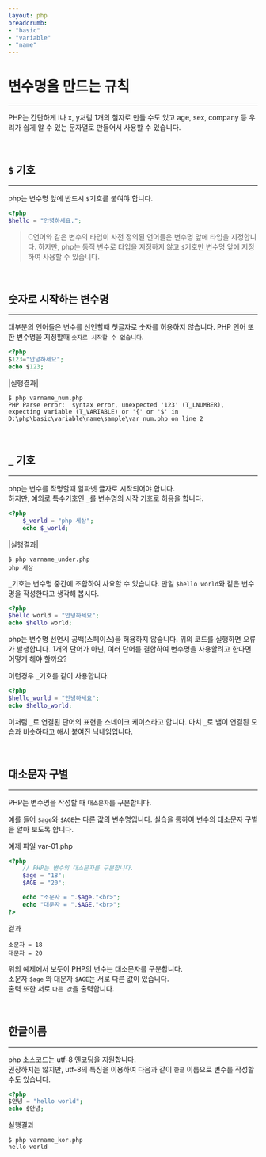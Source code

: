 ```yaml
---
layout: php
breadcrumb:
- "basic"
- "variable"
- "name"
---
```


# 변수명을 만드는 규칙
---
PHP는 간단하게 i나 x, y처럼 1개의 철자로 만들 수도 있고 age, sex, company 등 우리가 쉽게 알 수 있는 문자열로 만들어서 사용할 수 있습니다.  

<br>

## `$` 기호
---
php는 변수명 앞에 반드시 `$`기호를 붙여야 합니다.

```php
<?php
$hello = "안녕하세요.";
```

> C언어와 같은 변수의 타입이 사전 정의된 언어들은 변수명 앞에 타입을 지정합니다. 하지만, php는 동적 변수로 타입을 지정하지 않고 `$`기호만 변수명 앞에 지정하여 사용할 수 있습니다.

<br>

## 숫자로 시작하는 변수명
---
대부분의 언어들은 변수를 선언할때 첫글자로 숫자를 허용하지 않습니다. PHP 언어 또한 변수명을 지정할때 `숫자로 시작할 수 없습니다`.

```php
<?php
$123="안녕하세요";
echo $123;
```

|실행결과|
```
$ php varname_num.php 
PHP Parse error:  syntax error, unexpected '123' (T_LNUMBER), expecting variable (T_VARIABLE) or '{' or '$' in D:\php\basic\variable\name\sample\var_num.php on line 2
```

<br>

## `_` 기호
---
php는 변수를 작명할때 알파벳 글자로 시작되어야 합니다.  
하지만, 예외로 특수기호인 `_`를 변수명의 시작 기호로 허용을 합니다.

```php
<?php
	$_world = "php 세상";
	echo $_world;
```

|실행결과|
```
$ php varname_under.php 
php 세상
```

`_`기호는 변수명 중간에 조합하여 사요할 수 있습니다.
만일 `$hello world`와 같은 변수명을 작성한다고 생각해 봅시다.  

```php
<?php
$hello world = "안녕하세요";
echo $hello world;
```

php는 변수명 선언시 공백(스페이스)을 허용하지 않습니다. 위의 코드를 실행하면 오류가 발생합니다.
1개의 단어가 아닌, 여러 단어를 결합하여 변수명을 사용할려고 한다면 어떻게 해야 할까요?  

이런경우 `_`기호를 같이 사용합니다.

```php
<?php
$hello_world = "안녕하세요";
echo $hello_world;
```

이처럼 `_`로 연결된 단어의 표현을 스네이크 케이스라고 합니다. 마치 `_`로 뱀이 연결된 모습과 비슷하다고 해서 붙여진 닉네임입니다.  

<br>

## 대소문자 구별
---
PHP는 변수명을 작성할 때 `대소문자`를 구분합니다.  

예를 들어 `$age`와 `$AGE`는 다른 값의 변수명입니다.
실습을 통하여 변수의 대소문자 구별을 알아 보도록 합니다.

예제 파일 var-01.php
```php
<?php
	// PHP는 변수의 대소문자를 구분합니다.
	$age = "18";
	$AGE = "20";

	echo "소문자 = ".$age."<br>";
	echo "대문자 = ".$AGE."<br>";
?>
```

결과
```
소문자 = 18
대문자 = 20
```

위의 예제에서 보듯이 PHP의 변수는 대소문자를 구분합니다.  
소문자 `$age` 와 대문자 `$AGE`는 서로 다른 값이 있습니다.  
출력 또한 서로 `다른 값`을 출력합니다.

<br>

## 한글이름
---
php 소스코드는 utf-8 엔코딩을 지원합니다.  
권장하지는 않지만, utf-8의 특징을 이용하여 다음과 같이 `한글` 이름으로 변수를 작성할 수도 있습니다.  

```php
<?php
$안녕 = "hello world";
echo $안녕;
```

실행결과
```
$ php varname_kor.php 
hello world
```

